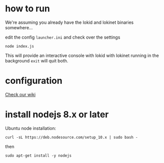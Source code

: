 
# how to run

We're assuming you already have the lokid and lokinet binaries somewhere...

edit the config `launcher.ini` and check over the settings

`node index.js`

This will provide an interactive console with lokid with lokinet running in the background
`exit` will quit both.

# configuration
[Check our wiki](https://github.com/loki-project/loki-launcher/wiki/Launcher.ini-configuration-documentation)

# install nodejs 8.x or later

Ubuntu node installation:

`curl -sL https://deb.nodesource.com/setup_10.x | sudo bash -`

then

`sudo apt-get install -y nodejs`
